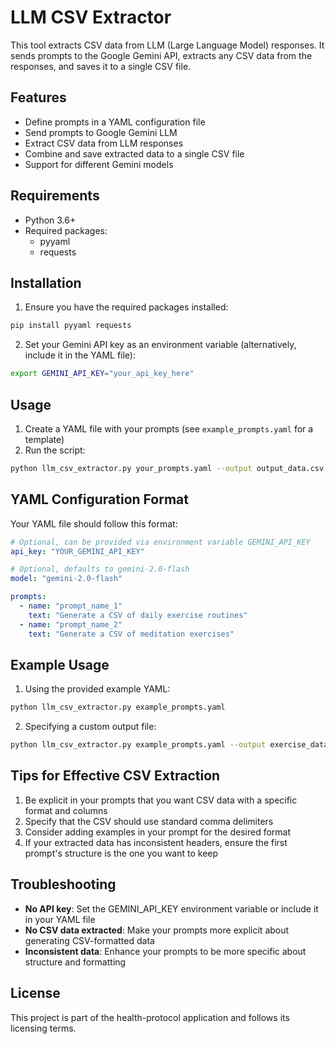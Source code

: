 # LLM CSV Extractor

This tool extracts CSV data from LLM (Large Language Model) responses. It sends prompts to the Google Gemini API, extracts any CSV data from the responses, and saves it to a single CSV file.

## Features

- Define prompts in a YAML configuration file
- Send prompts to Google Gemini LLM
- Extract CSV data from LLM responses
- Combine and save extracted data to a single CSV file
- Support for different Gemini models

## Requirements

- Python 3.6+
- Required packages: 
  - pyyaml
  - requests

## Installation

1. Ensure you have the required packages installed:

```bash
pip install pyyaml requests
```

2. Set your Gemini API key as an environment variable (alternatively, include it in the YAML file):

```bash
export GEMINI_API_KEY="your_api_key_here"
```

## Usage

1. Create a YAML file with your prompts (see `example_prompts.yaml` for a template)
2. Run the script:

```bash
python llm_csv_extractor.py your_prompts.yaml --output output_data.csv
```

## YAML Configuration Format

Your YAML file should follow this format:

```yaml
# Optional, can be provided via environment variable GEMINI_API_KEY
api_key: "YOUR_GEMINI_API_KEY"

# Optional, defaults to gemini-2.0-flash
model: "gemini-2.0-flash"

prompts:
  - name: "prompt_name_1"
    text: "Generate a CSV of daily exercise routines"
  - name: "prompt_name_2"
    text: "Generate a CSV of meditation exercises"
```

## Example Usage

1. Using the provided example YAML:

```bash
python llm_csv_extractor.py example_prompts.yaml
```

2. Specifying a custom output file:

```bash
python llm_csv_extractor.py example_prompts.yaml --output exercise_data.csv
```

## Tips for Effective CSV Extraction

1. Be explicit in your prompts that you want CSV data with a specific format and columns
2. Specify that the CSV should use standard comma delimiters
3. Consider adding examples in your prompt for the desired format
4. If your extracted data has inconsistent headers, ensure the first prompt's structure is the one you want to keep

## Troubleshooting

- **No API key**: Set the GEMINI_API_KEY environment variable or include it in your YAML file
- **No CSV data extracted**: Make your prompts more explicit about generating CSV-formatted data
- **Inconsistent data**: Enhance your prompts to be more specific about structure and formatting

## License

This project is part of the health-protocol application and follows its licensing terms.
